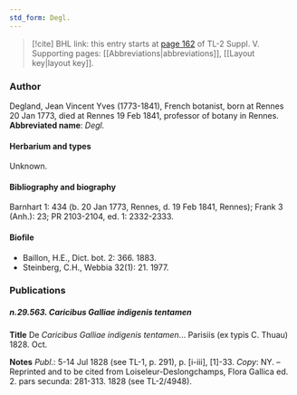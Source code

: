 ```yaml
---
std_form: Degl.
---
```


> [!cite] BHL link: this entry starts at [page 162](https://www.biodiversitylibrary.org/page/33259208) of TL-2 Suppl. V.
> Supporting pages: [[Abbreviations|abbreviations]], [[Layout key|layout key]].

### Author

Degland, Jean Vincent Yves (1773-1841), French botanist, born at Rennes 20 Jan 1773, died at Rennes 19 Feb 1841, professor of botany in Rennes. 
**Abbreviated name**: *Degl.*

#### Herbarium and types

Unknown.

#### Bibliography and biography

Barnhart 1: 434 (b. 20 Jan 1773, Rennes, d. 19 Feb 1841, Rennes); Frank 3 (Anh.): 23; PR 2103-2104, ed. 1: 2332-2333.

#### Biofile

- Baillon, H.E., Dict. bot. 2: 366. 1883.
- Steinberg, C.H., Webbia 32(1): 21. 1977.

### Publications

##### n.29.563. Caricibus Galliae indigenis tentamen

**Title**
De *Caricibus Galliae indigenis tentamen*... Parisiis (ex typis C. Thuau) 1828. Oct.

**Notes**
*Publ*.: 5-14 Jul 1828 (see TL-1, p. 291), p. \[i-iii\], \[1\]-33. *Copy*: NY. – Reprinted and to be cited from Loiseleur-Deslongchamps, Flora Gallica ed. 2. pars secunda: 281-313. 1828 (see TL-2/4948).

